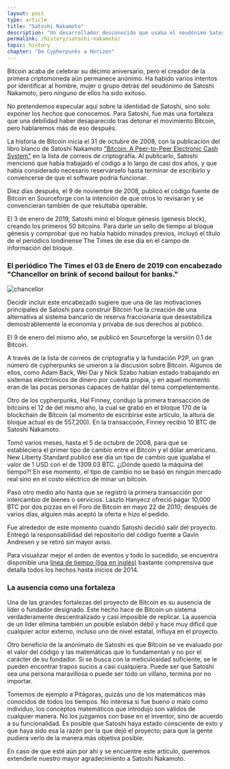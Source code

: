 ```yaml
---
layout: post
type: article
title: "Satoshi Nakamoto"
description: "Un desarrollador desconocido que usaba el seudónimo Satoshi Nakamoto creó Bitcoin en 2008 antes de su lanzamiento en enero de 2009."
permalink: /history/satoshi-nakamoto/
topic: history
chapter: "De Cypherpunks a Horizen"
---
```


Bitcoin acaba de celebrar su décimo aniversario, pero el creador de la primera criptomoneda aún permanece anónimo. Ha habido varios intentos por identificar al hombre, mujer o grupo detrás del seudónimo de Satoshi Nakamoto, pero ninguno de ellos ha sido exitoso.

No pretendemos especular aquí sobre la identidad de Satoshi, sino solo exponer los hechos que conocemos. Para Satoshi, fue más una fortaleza que una debilidad haber desaparecido tras detonar el movimiento Bitcoin, pero hablaremos más de eso después.

La historia de Bitcoin inicia el 31 de octubre de 2008, con la publicación del libro blanco de Satoshi Nakamoto ["Bitcoin: A Peer-to-Peer Electronic Cash System"](https://bitcoin.org/bitcoin.pdf) en la lista de correos de criptografía. Al publicarlo, Satoshi mencionó que había trabajado el código a lo largo de casi dos años, y que había considerado necesario reservárselo hasta terminar de escribirlo y convencerse de que el software podría funcionar.

Diez días después, el 9 de noviembre de 2008, publicó el código fuente de Bitcoin en Sourceforge con la intención de que otros lo revisaran y se convencieran también de que resultaba operable.

El 3 de enero de 2019, Satoshi minó el bloque génesis (genesis block), creando los primeros 50 bitcoins. Para darle un sello de tiempo al bloque génesis y comprobar que no había habido minados previos, incluyó el título de el periódico londinense The Times de ese día en el campo de información del bloque.

<h3 class="text-center font-italic">El periódico The Times el 03 de Enero de 2019 con encabezado "Chancellor on brink of second bailout for banks."</h3>

![chancellor]({{site.baseurl}}/assets/post_files/history/satoshi-nakamoto/chancellor2.jpg)

Decidir incluir este encabezado sugiere que una de las motivaciones principales de Satoshi para construir Bitcoin fue la creación de una alternativa al sistema bancario de reserva fraccionaria que desestabiliza demostrablemente la economía y privaba de sus derechos al público.

El 9 de enero del mismo año, se publicó en Sourceforge la versión 0.1 de Bitcoin.

A través de la lista de correos de criptografía y la fundación P2P, un gran número de cypherpunks se unieron a la discusión sobre Bitcoin. Algunos de ellos, como Adam Back, Wei Dai y Nick Szabo habían estado trabajando en sistemas electrónicos de dinero por cuenta propia, y en aquel momento eran de las pocas personas capaces de hablar del tema competentemente.

Otro de los cypherpunks, Hal Finney, condujo la primera transacción de bitcoins el 12 de del mismo año, la cual se grabó en el bloque 170 de la blockchain de Bitcoin (al momento de escribirse este artículo, la altura de bloque actual es de 557,200). En la transaccoón, Finney recibió 10 BTC de Satoshi Nakamoto.

Tomó varios meses, hasta el 5 de octubre de 2008, para que se estableciera el primer tipo de cambio entre el Bitcoin y el dólar americano. New Liberty Standard publicó ese día un tipo de cambio que igualaba el valor de 1 USD con el de 1309.03 BTC. ¿¡Dónde quedó la máquina del tiempo?! En ese momento, el tipo de cambio no se basó en ningún mercado real sino en el costo eléctrico de minar un bitcoin.

Pasó otro medio año hasta que se registró la primera transacción por intercambio de bienes o servicios. Laszlo Hanyecz ofreció pagar 10,000 BTC por dos pizzas en el Foro de Bitcoin en mayo 22 de 2010; después de varios días, alguien más aceptó la oferta e hizo el pedido.

Fue alrededor de este momento cuando Satoshi decidió salir del proyecto. Entregó la responsabilidad del repositorio del código fuente a Gavin Andresen y se retiró sin mayor aviso.

Para visualizar mejor el orden de eventos y todo lo sucedido, se encuentra disponible una [línea de tiempo (liga en inglés)](http://historyofbitcoin.org/) bastante comprensiva que detalla todos los hechos hasta inicios de 2014.

### La ausencia como una fortaleza

Una de las grandes fortalezas del proyecto de Bitcoin es su ausencia de líder o fundador designado. Este hecho hace de Bitcoin un sistema verdaderamente descentralizado y casi imposible de replicar. La ausencia de un líder elimina también un posible eslabón débil y hace muy difícil que cualquier actor externo, incluso uno de nivel estatal, influya en el proyecto.

Otro beneficio de la anonimato de Satoshi es que Bitcoin se ve evaluado por el valor del código y las matemáticas que lo fundamentan y no por el carácter de su fundador. Si se busca con la meticulosidad suficiente, se le pueden encontrar trapos sucios a casi cualquiera. Puede ser que Satoshi sea una persona maravillosa o puede ser todo un villano, termina por no importar.

Tomemos de ejemplo a Pitágoras, quizás uno de los matemáticos más conocidos de todos los tiempos. No interesa si fue bueno o malo como individuo, los conceptos matemáticos que introdujo son válidos de cualquier manera. No los juzgamos con base en el inventor, sino de acuerdo a su funcionalidad. Es posible que Satoshi haya estado consciente de esto y que haya sido esa la razón por la que dejó el proyecto; para que la gente pudiera verlo de la manera más objetiva posible.

En caso de que esté aún por ahí y se encuentre este artículo, queremos extenderle nuestro mayor agradecimiento a Satoshi Nakamoto.

